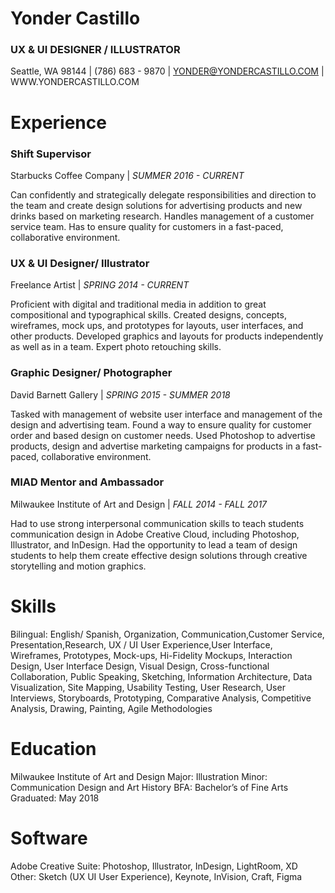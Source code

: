 # Yonder Castillo 

### UX & UI DESIGNER / ILLUSTRATOR
Seattle, WA 98144 |
(786) 683 - 9870 |
YONDER@YONDERCASTILLO.COM |
WWW.YONDERCASTILLO.COM

# **Experience** #

### **Shift Supervisor**
Starbucks Coffee Company | *SUMMER 2016 - CURRENT*

Can confidently and strategically delegate responsibilities and direction to the team
and create design solutions for advertising products and new drinks based on
marketing research. Handles management of a customer service team. Has to
ensure quality for customers in a fast-paced, collaborative environment.

### **UX & UI Designer/ Illustrator**
Freelance Artist | *SPRING 2014 - CURRENT*

Proficient with digital and traditional media in addition to great compositional and
typographical skills. Created designs, concepts, wireframes, mock ups, and
prototypes for layouts, user interfaces, and other products. Developed graphics and
layouts for products independently as well as in a team. Expert photo retouching skills.

### **Graphic Designer/ Photographer**
David Barnett Gallery | *SPRING 2015 - SUMMER 2018*

Tasked with management of website user interface and management of the design
and advertising team. Found a way to ensure quality for customer order and based
design on customer needs. Used Photoshop to advertise products, design and
advertise marketing campaigns for products in a fast-paced, collaborative environment.

### **MIAD Mentor and Ambassador**
Milwaukee Institute of Art and Design | *FALL 2014 - FALL 2017*

Had to use strong interpersonal communication skills to teach students
communication design in Adobe Creative Cloud, including Photoshop, Illustrator,
and InDesign. Had the opportunity to lead a team of design students to help them
create effective design solutions through creative storytelling and motion graphics.

# **Skills**
Bilingual: English/ Spanish, Organization, Communication,Customer Service, Presentation,Research, UX / UI User Experience,User
Interface, Wireframes, Prototypes, Mock-ups, Hi-Fidelity Mockups, Interaction Design, User Interface Design, Visual Design,
Cross-functional Collaboration, Public Speaking, Sketching, Information Architecture, Data Visualization, Site Mapping, Usability
Testing, User Research, User Interviews, Storyboards, Prototyping, Comparative Analysis, Competitive Analysis, Drawing, Painting,
Agile Methodologies

# **Education**
Milwaukee Institute of Art and Design
Major: Illustration
Minor: Communication Design
and Art History
BFA: Bachelor’s of Fine Arts
Graduated: May 2018

# **Software**
Adobe Creative Suite:
Photoshop, Illustrator, InDesign,
LightRoom, XD
Other:
Sketch (UX UI User Experience),
Keynote, InVision, Craft, Figma
